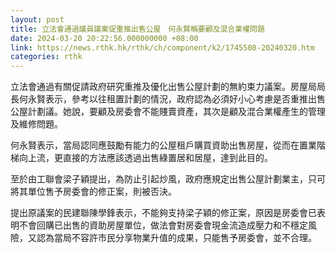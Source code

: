 ```yaml
---
layout: post
title: 立法會通過議員議案促重推出售公屋　何永賢稱要顧及混合業權問題
date: 2024-03-20 20:22:56.000000000 +08:00
link: https://news.rthk.hk/rthk/ch/component/k2/1745508-20240320.htm
categories: rthk
---
```


立法會通過有關促請政府研究重推及優化出售公屋計劃的無約束力議案。房屋局局長何永賢表示，參考以往租置計劃的情況，政府認為必須好小心考慮是否重推出售公屋計劃議。她說，要顧及房委會不能賤賣資產，其次是顧及混合業權產生的管理及維修問題。

何永賢表示，當局認同應鼓勵有能力的公屋租戶購買資助出售房屋，從而在置業階梯向上流，更直接的方法應該透過出售綠置居和居屋，達到此目的。

至於由工聯會梁子穎提出，為防止引起炒風，政府應規定出售公屋計劃業主，只可將其單位售予房委會的修正案，則被否決。 

提出原議案的民建聯陳學鋒表示，不能夠支持梁子穎的修正案，原因是房委會已表明不會回購已出售的資助房屋單位，做法會對房委會現金流造成壓力和不穩定風險，又認為當局不容許市民分享物業升值的成果，只能售予房委會，並不合理。
